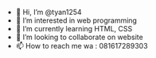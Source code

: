 - 👋 Hi, I’m @tyan1254
- 👀 I’m interested in web programming
- 🌱 I’m currently learning HTML, CSS
- 💞️ I’m looking to collaborate on website
- 📫 How to reach me wa : 081617289303

<!---
tyan1254/tyan1254 is a ✨ special ✨ repository because its `README.md` (this file) appears on your GitHub profile.
You can click the Preview link to take a look at your changes.
--->
